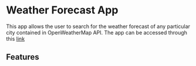 # Weather Forecast App

This app allows the user to search for the weather forecast of any particular city contained in OpenWeatherMap API. The app can be accessed through this [link](https://smg061.github.io/weatherforecast/)


## Features

